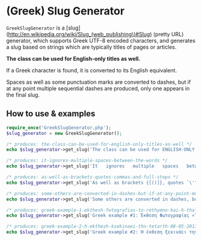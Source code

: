 # (Greek) Slug Generator

```GreekSlugGenerator``` is a [slug](http://en.wikipedia.org/wiki/Slug_(web_publishing\)#Slug) (pretty URL) generator, which supports Greek UTF-8 encoded characters, and generates a slug based on strings which are typically titles of pages or articles.

**The class can be used for English-only titles as well.**

If a Greek character is found, it is converted to its English equivalent.

Spaces as well as some punctuation marks are converted to dashes, but if at any point multiple sequential dashes are produced, only one appears in the final slug.

## How to use & examples

```php
require_once('GreekSlugGenerator.php');
$slug_generator = new GreekSlugGenerator();

/* produces: the-class-can-be-used-for-english-only-titles-as-well */
echo $slug_generator->get_slug('The class can be used for ENGLISH-ONLY titles as well');

/* produces: it-ignores-multiple-spaces-between-the-words */
echo $slug_generator->get_slug('It   ignores   multiple   spaces   between   the   words');

/* produces: as-well-as-brackets-quotes-commas-and-full-stops */
echo $slug_generator->get_slug('As well as brackets {[()]}, quotes `\'", commas, and full stops.');

/* produces: some-others-are-converted-in-dashes-but-if-at-any-point-multiple-sequential-dashes-are-produced-only-one-appears- */
echo $slug_generator->get_slug('Some others are converted in dashes, but if at any point multiple sequential dashes are produced, only one appears: \/_-');

/* produces: greek-example-1-ekthesh-fwtografias-to-rethymno-kai-h-thalassa-hmeres-rethymnoy-2013 */
echo $slug_generator->get_slug('Greek example #1: Έκθεση Φωτογραφίας «Το Ρέθυμνο και η Θάλασσα» - "Ημέρες Ρεθύμνου" 2013');

/* produces: greek-example-2-h-ekthesh-ksekinaei-thn-tetarth-08-05-2013-kai-wra-20-45-h-diarkeia-ths-ektheshs-tha-einai-apo-08-05-ews-07-06 */
echo $slug_generator->get_slug('Greek example #2: Η έκθεση ξεκινάει την Τετάρτη 08/05/2013 και ώρα 20:45. Η διάρκεια της έκθεσης θα είναι από 08/05 έως 07/06');
```